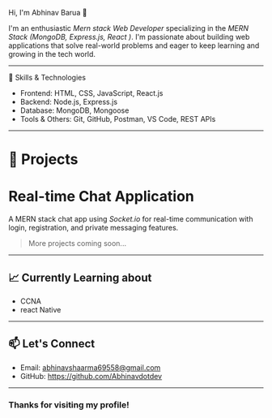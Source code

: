 Hi, I'm Abhinav Barua 👋

I'm an enthusiastic *Mern stack Web Developer* specializing in the *MERN Stack (MongoDB, Express.js, React )*. I'm passionate about building web applications that solve real-world problems and eager to keep learning and growing in the tech world.

---

 🚀 Skills & Technologies

- Frontend: HTML, CSS, JavaScript, React.js
- Backend: Node.js, Express.js
- Database: MongoDB, Mongoose
- Tools & Others: Git, GitHub, Postman, VS Code, REST APIs

---

#  💼 Projects

# Real-time Chat Application
A MERN stack chat app using *Socket.io* for real-time communication with login, registration, and private messaging features.

> More projects coming soon...

---

## 📈 Currently Learning about
- CCNA
- react Native

---

## 📫 Let's Connect


- Email: abhinavshaarma69558@gmail.com
- GitHub: https://github.com/Abhinavdotdev

---

### Thanks for visiting my profile!

